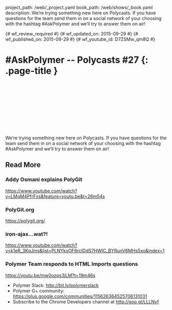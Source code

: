 project_path: /web/_project.yaml
book_path: /web/shows/_book.yaml
description: We’re trying something new here on Polycasts. If you have questions for the team send them in on a social network of your choosing with the hashtag #AskPolymer and we’ll try to answer them on air!

{# wf_review_required #}
{# wf_updated_on: 2015-09-29 #}
{# wf_published_on: 2015-09-29 #}
{# wf_youtube_id: D7ZSMw_qm8Q #}

# #AskPolymer -- Polycasts #27 {: .page-title }


<div class="video-wrapper">
  <iframe class="devsite-embedded-youtube-video" data-video-id="D7ZSMw_qm8Q"
          data-autohide="1" data-showinfo="0" frameborder="0" allowfullscreen>
  </iframe>
</div>


We’re trying something new here on Polycasts. If you have questions for the team send them in on a social network of your choosing with the hashtag #AskPolymer and we’ll try to answer them on air!

## Read More

### Addy Osmani explains PolyGit
<https://www.youtube.com/watch?v=LMqM4PfrFxs&feature=youtu.be&t=26m54s>

### PolyGit.org
<https://polygit.org/>

### iron-ajax...wat?!
<https://www.youtube.com/watch?v=k1eR_3KqJms&list=PLNYkxOF6rcIDdS7HWIC_BYRunV6MHs5xo&index=1>

### Polymer Team responds to HTML Imports questions
<https://youtu.be/mw0ozps3jLM?t=19m46s>

- Polymer Slack: <http://bit.ly/polymerslack>
- Polymer G+ community: <https://plus.google.com/communities/115626364525706131031>
- Subscribe to the Chrome Developers channel at <http://goo.gl/LLLNvf>

